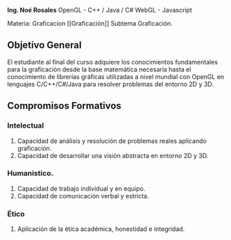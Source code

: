 **Ing. Noé Rosales**
OpenGL - C++ / Java / C#
WebGL - Javascript

Materia: Graficacion [[Graficación]] 
Subtema Graficación.

## Objetivo General
El estudiante al final del curso adquiere los conocimientos fundamentales para la graficación desde la base matemática necesaria hasta el conocimiento de librerías gráficas utilizadas a nivel mundial con OpenGL en lenguajes C/C++/C#/Java para resolver problemas del entorno 2D y 3D.

## Compromisos Formativos 
### Intelectual
1. Capacidad de análisis y resolución de problemas reales aplicando graficación.
2. Capacidad de desarrollar una visión abstracta en entorno 2D y 3D.
### Humanistico.
1. Capacidad de trabajo individual y en equipo.
2. Capacidad de comunicación verbal y estricta.

### Ético
1. Aplicación de la ética académica, honestidad e integridad.
